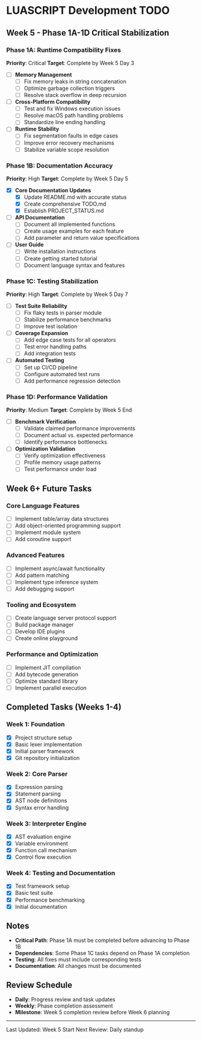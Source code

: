 # LUASCRIPT Development TODO

## Week 5 - Phase 1A-1D Critical Stabilization

### Phase 1A: Runtime Compatibility Fixes
**Priority**: Critical
**Target**: Complete by Week 5 Day 3

- [ ] **Memory Management**
  - [ ] Fix memory leaks in string concatenation
  - [ ] Optimize garbage collection triggers
  - [ ] Resolve stack overflow in deep recursion

- [ ] **Cross-Platform Compatibility**
  - [ ] Test and fix Windows execution issues
  - [ ] Resolve macOS path handling problems
  - [ ] Standardize line ending handling

- [ ] **Runtime Stability**
  - [ ] Fix segmentation faults in edge cases
  - [ ] Improve error recovery mechanisms
  - [ ] Stabilize variable scope resolution

### Phase 1B: Documentation Accuracy
**Priority**: High
**Target**: Complete by Week 5 Day 5

- [x] **Core Documentation Updates**
  - [x] Update README.md with accurate status
  - [x] Create comprehensive TODO.md
  - [x] Establish PROJECT_STATUS.md

- [ ] **API Documentation**
  - [ ] Document all implemented functions
  - [ ] Create usage examples for each feature
  - [ ] Add parameter and return value specifications

- [ ] **User Guide**
  - [ ] Write installation instructions
  - [ ] Create getting started tutorial
  - [ ] Document language syntax and features

### Phase 1C: Testing Stabilization
**Priority**: High
**Target**: Complete by Week 5 Day 7

- [ ] **Test Suite Reliability**
  - [ ] Fix flaky tests in parser module
  - [ ] Stabilize performance benchmarks
  - [ ] Improve test isolation

- [ ] **Coverage Expansion**
  - [ ] Add edge case tests for all operators
  - [ ] Test error handling paths
  - [ ] Add integration tests

- [ ] **Automated Testing**
  - [ ] Set up CI/CD pipeline
  - [ ] Configure automated test runs
  - [ ] Add performance regression detection

### Phase 1D: Performance Validation
**Priority**: Medium
**Target**: Complete by Week 5 End

- [ ] **Benchmark Verification**
  - [ ] Validate claimed performance improvements
  - [ ] Document actual vs. expected performance
  - [ ] Identify performance bottlenecks

- [ ] **Optimization Validation**
  - [ ] Verify optimization effectiveness
  - [ ] Profile memory usage patterns
  - [ ] Test performance under load

## Week 6+ Future Tasks

### Core Language Features
- [ ] Implement table/array data structures
- [ ] Add object-oriented programming support
- [ ] Implement module system
- [ ] Add coroutine support

### Advanced Features
- [ ] Implement async/await functionality
- [ ] Add pattern matching
- [ ] Implement type inference system
- [ ] Add debugging support

### Tooling and Ecosystem
- [ ] Create language server protocol support
- [ ] Build package manager
- [ ] Develop IDE plugins
- [ ] Create online playground

### Performance and Optimization
- [ ] Implement JIT compilation
- [ ] Add bytecode generation
- [ ] Optimize standard library
- [ ] Implement parallel execution

## Completed Tasks (Weeks 1-4)

### Week 1: Foundation
- [x] Project structure setup
- [x] Basic lexer implementation
- [x] Initial parser framework
- [x] Git repository initialization

### Week 2: Core Parser
- [x] Expression parsing
- [x] Statement parsing
- [x] AST node definitions
- [x] Syntax error handling

### Week 3: Interpreter Engine
- [x] AST evaluation engine
- [x] Variable environment
- [x] Function call mechanism
- [x] Control flow execution

### Week 4: Testing and Documentation
- [x] Test framework setup
- [x] Basic test suite
- [x] Performance benchmarking
- [x] Initial documentation

## Notes

- **Critical Path**: Phase 1A must be completed before advancing to Phase 1B
- **Dependencies**: Some Phase 1C tasks depend on Phase 1A completion
- **Testing**: All fixes must include corresponding tests
- **Documentation**: All changes must be documented

## Review Schedule

- **Daily**: Progress review and task updates
- **Weekly**: Phase completion assessment
- **Milestone**: Week 5 completion review before Week 6 planning

---

Last Updated: Week 5 Start
Next Review: Daily standup
